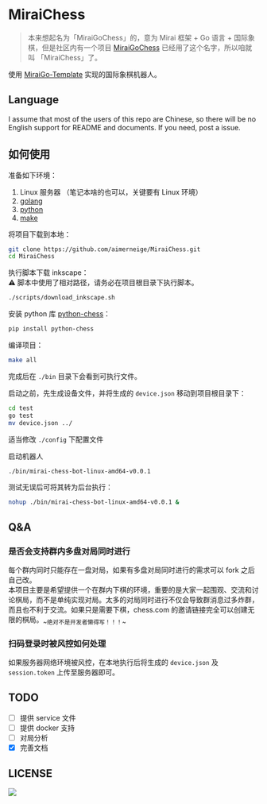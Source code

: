 # MiraiChess

> 本来想起名为「MiraiGoChess」的，意为 Mirai 框架 + Go 语言 + 国际象棋，但是社区内有一个项目 [MiraiGoChess](https://github.com/Minxyzgo/MiraiGoChess) 已经用了这个名字，所以咱就叫 「MiraiChess」了。

使用 [MiraiGo-Template](https://github.com/Logiase/MiraiGo-Template) 实现的国际象棋机器人。

## Language

I assume that most of the users of this repo are Chinese, so there will be no English support for README and documents. If you need, post a issue.

## 如何使用

准备如下环境：

1. Linux 服务器 （笔记本啥的也可以，关键要有 Linux 环境）
2. [golang](https://go.dev/dl/)
3. [python](https://www.python.org/downloads/)
4. [make](https://www.gnu.org/software/make/)

将项目下载到本地：

```bash
git clone https://github.com/aimerneige/MiraiChess.git
cd MiraiChess
```

执行脚本下载 inkscape：\
:warning: 脚本中使用了相对路径，请务必在项目根目录下执行脚本。

```bash
./scripts/download_inkscape.sh
```

安装 python 库 [python-chess](https://github.com/niklasf/python-chess)：

```bash
pip install python-chess
```

编译项目：

```bash
make all
```

完成后在 `./bin` 目录下会看到可执行文件。

启动之前，先生成设备文件，并将生成的 `device.json` 移动到项目根目录下：

```bash
cd test
go test
mv device.json ../
```

适当修改 `./config` 下配置文件

启动机器人

```bash
./bin/mirai-chess-bot-linux-amd64-v0.0.1
```

测试无误后可将其转为后台执行：

```bash
nohup ./bin/mirai-chess-bot-linux-amd64-v0.0.1 &
```

## Q&A

### 是否会支持群内多盘对局同时进行

每个群内同时只能存在一盘对局，如果有多盘对局同时进行的需求可以 fork 之后自己改。\
本项目主要是希望提供一个在群内下棋的环境，重要的是大家一起围观、交流和讨论棋局，而不是单纯实现对局。太多的对局同时进行不仅会导致群消息过多炸群，而且也不利于交流。如果只是需要下棋，chess.com 的邀请链接完全可以创建无限的棋局。<sub>~绝对不是开发者懒得写！！！~</sub>

### 扫码登录时被风控如何处理

如果服务器网络环境被风控，在本地执行后将生成的 `device.json` 及 `session.token` 上传至服务器即可。

## TODO

- [ ] 提供 service 文件
- [ ] 提供 docker 支持
- [ ] 对局分析
- [x] 完善文档

## LICENSE

<a href="https://www.gnu.org/licenses/agpl-3.0.en.html">
<img src="https://www.gnu.org/graphics/agplv3-155x51.png">
</a>
